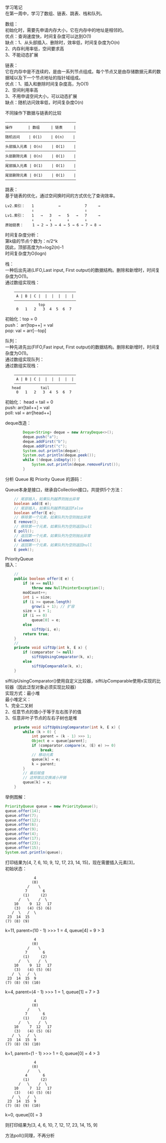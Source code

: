 学习笔记  
在第一周中，学习了数组、链表、跳表、栈和队列。  
  
数组：  
初始化时，需要先申请内存大小，它在内存中的地址是相邻的。  
优点：查询速度快，时间复杂度可以达到O(1)  
缺点：1、从头部插入、删除时，效率低，时间复杂度为O(n)  
2、内存利用率低，空间要求高  
3、不能动态扩展  
  
链表：  
它在内存中是不连续的，是由一系列节点组成。每个节点又是由存储数据元素的数据域以及下一个节点地址的指针域组成。  
优点：1、插入和删除时间复杂度高，为O(1)  
2、空间利用率高  
3、不用申请空间大小，可以动态扩展  
缺点：随机访问效率低，时间复杂度O(n)  
  
不同操作下数据与链表的比较  
```
————————————————————————————————
操作       | 数组     | 链表     |
————————————————————————————————
随机访问    | O(1)    | O(n)    |
————————————————————————————————
头部插入元素 | O(n)    | O(1)    |
————————————————————————————————
头部删除元素 | O(n)    | O(1)    |
————————————————————————————————
尾部插入元素 | O(1)    | O(1)    |
————————————————————————————————
尾部删除元素 | O(1)    | O(1)    |
————————————————————————————————
```
  
跳表：  
基于链表的优化，通过空间换时间的方式优化了查询效率。  
```
Lv2.索引：   1           →           7     →
            ↓                       ↓
Lv1.索引：   1   →   3   →   5   →   7     →    
            ↓       ↓       ↓       ↓
原始链表：    1 → 2 → 3 → 4 → 5 → 6 → 7 → 8 → 
```
时间复杂度分析：  
第k级的节点个数为：n/2^k  
因此，顶部高度为h=log2(n)-1  
时间复杂度为O(logn)  

栈：  
一种后出先进(LIFO,Last input, First output)的数据结构。删除和新增时，时间复杂度为O(1)。  
通过数组实现栈：  
```
    ————————————————————————————
     A | B | C |  |  |  |  |  |
    ————————————————————————————    
               top
     0   1   2   3  4  5  6  7
```
初始化：top = 0  
push： arr[top++] = val  
pop:  val = arr[--top]    
  
队列：  
一种先进先出(FIFO,Fast input, First output)的数据结构。删除和新增时，时间复杂度为O(1)。  
通过数组实现队列：  
通过数组实现栈：  
```
    ————————————————————————————
     A | B | C |  |  |  |  |  |
    ————————————————————————————
   head         tail                   
     0   1   2   3  4  5  6  7
```
初始化： head = tail = 0  
push: arr[tail++] = val  
poll:  val = arr[head++]  

deque改造：  
```JAVA
        Deque<String> deque = new ArrayDeque<>();
        deque.push("a");
        deque.addFirst("b");
        deque.addFirst("c");
        System.out.println(deque);
        System.out.println(deque.peek());
        while (!deque.isEmpty()) {
            System.out.println(deque.removeFirst());
        }
``` 
      
分析 Queue 和 Priority Queue 的源码：  
  
Queue本身是接口，继承自Collection接口，共提供5个方法：  
```JAVA
    // 尾部插入，如果队列越界则抛出异常
    boolean add(E e);
    // 尾部插入，如果队列越界则返回false
    boolean offer(E e);
    // 移除第一个元素，如果队列为空则抛出异常
    E remove();
    // 移除第一个元素，如果队列为空则返回null
    E poll();
    // 返回第一个元素，如果队列为空则抛出异常
    E element();
    // 返回第一个元素，如果队列为空则返回null
    E peek();
```

PriorityQueue  
插入：  
```JAVA
    //
    public boolean offer(E e) {
        if (e == null)
            throw new NullPointerException();
        modCount++;
        int i = size;
        if (i >= queue.length)
            grow(i + 1); // 扩容
        size = i + 1;
        if (i == 0)
            queue[0] = e;
        else
            siftUp(i, e);
        return true;
    }
    //
    private void siftUp(int k, E x) {
        if (comparator != null)
            siftUpUsingComparator(k, x);
        else
            siftUpComparable(k, x);
    }
```

siftUpUsingComparator()使用自定义比较器，siftUpComparable使用x实现的比较器（因此泛型对象必须实现比较器）  
实现方式：最小堆  
最小堆定义：  
1、完全二叉树  
2、任意节点的值小于等于左右孩子的值  
3、任意非叶子节点的左右子树也是堆  
```JAVA
    private void siftUpUsingComparator(int k, E x) {
        while (k > 0) {
            int parent = (k - 1) >>> 1;
            Object e = queue[parent];
            if (comparator.compare(x, (E) e) >= 0)
                break;
            // 移动元素
            queue[k] = e;
            k = parent;
        }
        // 最后赋值
        // 这样做比交换减小开销
        queue[k] = x;
    }
```

举例图解：  
```JAVA
PriorityQueue queue = new PriorityQueue();
queue.offer(14);
queue.offer(7);
queue.offer(12);
queue.offer(6);
queue.offer(9);
queue.offer(4);
queue.offer(17);
queue.offer(23);
queue.offer(15);
System.out.println(queue);
```
打印结果为[4, 7, 6, 10, 9, 12, 17, 23, 14, 15]，现在需要插入元素[3]，  
初始状态：  
```
             4
            (0)
          /    \
         7       6
        (1)     (2)
      /   \    /  \
    10     9  12   17
    (3)   (4) (5) (6)
   /  \   /  \
 23  14  15  
(7) (8) (9) 
```
k=11, parent=(10 - 1) >>> 1 = 4, queue[4] = 9 > 3  
```
             4
            (0)
          /    \
         7       6
        (1)     (2)
      /   \    /  \
    10     9  12   17
    (3)   (4) (5) (6)
   /  \   /  \
 23  14  15  9
(7) (8) (9) (10)
```
k=4, parent=(4 - 1) >>> 1 = 1, queue[1] = 7 > 3  
```
             4
            (0)
          /    \
         7       6
        (1)     (2)
      /   \    /  \
    10     7  12   17
    (3)   (4) (5) (6)
   /  \   /  \
 23  14  15  9
(7) (8) (9) (10)
```
k=1, parent=(1 - 1) >>> 1 = 0, queue[0] = 4 > 3  
```
             4
            (0)
          /    \
         4       6
        (1)     (2)
      /   \    /  \
    10     7  12   17
    (3)   (4) (5) (6)
   /  \   /  \
 23  14  15  9
(7) (8) (9) (10)
```
k=0, queue[0] = 3  

则打印结果为[3, 4, 6, 10, 7, 12, 17, 23, 14, 15, 9]  

方法poll()同理，不再分析  








 
 
